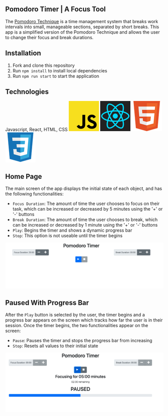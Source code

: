 ## Pomodoro Timer | A Focus Tool

The [Pomodoro Technique](https://en.wikipedia.org/wiki/Pomodoro_Technique) is a time management system that breaks work intervals into small, manageable sections, separated by short breaks. This app is a simplified version of the Pomodoro Technique and allows the user to change their focus and break durations.

## Installation
1. Fork and clone this repository
2. Run `npm install` to install local dependencies
3. Run `npm run start` to start the application

## Technologies

Javascript, React, HTML, CSS
![Javascript](/images/JavaScript.png)
![React](/images/React.png)
![HTML](/images/html.png)
![CSS](/images/css.png)

## Home Page

The main screen of the app displays the initial state of each object, and has the following functionalities:
- `Focus Duration`: The amount of time the user chooses to focus on their task, which can be increased or decreased by 5 minutes using the '+' or '-' buttons
- `Break Duration`: The amount of time the user chooses to break, which can be increased or decreased by 1 minute using the '+' or '-' buttons
- `Play`: Begins the timer and shows a dynamic progress bar
- `Stop`: This option is not useable until the timer begins

![Home Page](/images/Timer%20main%20page.png)

## Paused With Progress Bar

After the `Play` button is selected by the user, the timer begins and a progress bar appears on the screen which tracks how far the user is in their session. Once the timer begins, the two functionalities appear on the screen:
- `Pause`: Pauses the timer and stops the progress bar from increasing
- `Stop`: Resets all values to their initial state

![Paused](/images/Timer%20Paused.png)